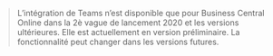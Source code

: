 > L’intégration de Teams n’est disponible que pour Business Central Online dans la 2è vague de lancement 2020 et les versions ultérieures. Elle est actuellement en version préliminaire. La fonctionnalité peut changer dans les versions futures.